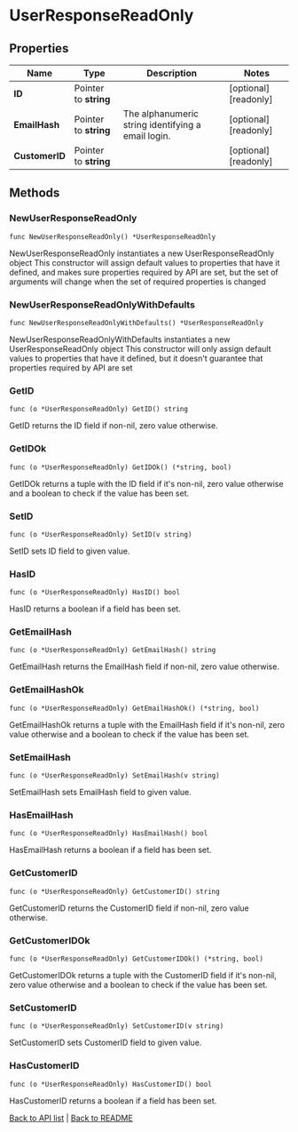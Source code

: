 # UserResponseReadOnly

## Properties

Name | Type | Description | Notes
------------ | ------------- | ------------- | -------------
**ID** | Pointer to **string** |  | [optional] [readonly] 
**EmailHash** | Pointer to **string** | The alphanumeric string identifying a email login. | [optional] [readonly] 
**CustomerID** | Pointer to **string** |  | [optional] [readonly] 

## Methods

### NewUserResponseReadOnly

`func NewUserResponseReadOnly() *UserResponseReadOnly`

NewUserResponseReadOnly instantiates a new UserResponseReadOnly object
This constructor will assign default values to properties that have it defined,
and makes sure properties required by API are set, but the set of arguments
will change when the set of required properties is changed

### NewUserResponseReadOnlyWithDefaults

`func NewUserResponseReadOnlyWithDefaults() *UserResponseReadOnly`

NewUserResponseReadOnlyWithDefaults instantiates a new UserResponseReadOnly object
This constructor will only assign default values to properties that have it defined,
but it doesn't guarantee that properties required by API are set

### GetID

`func (o *UserResponseReadOnly) GetID() string`

GetID returns the ID field if non-nil, zero value otherwise.

### GetIDOk

`func (o *UserResponseReadOnly) GetIDOk() (*string, bool)`

GetIDOk returns a tuple with the ID field if it's non-nil, zero value otherwise
and a boolean to check if the value has been set.

### SetID

`func (o *UserResponseReadOnly) SetID(v string)`

SetID sets ID field to given value.

### HasID

`func (o *UserResponseReadOnly) HasID() bool`

HasID returns a boolean if a field has been set.

### GetEmailHash

`func (o *UserResponseReadOnly) GetEmailHash() string`

GetEmailHash returns the EmailHash field if non-nil, zero value otherwise.

### GetEmailHashOk

`func (o *UserResponseReadOnly) GetEmailHashOk() (*string, bool)`

GetEmailHashOk returns a tuple with the EmailHash field if it's non-nil, zero value otherwise
and a boolean to check if the value has been set.

### SetEmailHash

`func (o *UserResponseReadOnly) SetEmailHash(v string)`

SetEmailHash sets EmailHash field to given value.

### HasEmailHash

`func (o *UserResponseReadOnly) HasEmailHash() bool`

HasEmailHash returns a boolean if a field has been set.

### GetCustomerID

`func (o *UserResponseReadOnly) GetCustomerID() string`

GetCustomerID returns the CustomerID field if non-nil, zero value otherwise.

### GetCustomerIDOk

`func (o *UserResponseReadOnly) GetCustomerIDOk() (*string, bool)`

GetCustomerIDOk returns a tuple with the CustomerID field if it's non-nil, zero value otherwise
and a boolean to check if the value has been set.

### SetCustomerID

`func (o *UserResponseReadOnly) SetCustomerID(v string)`

SetCustomerID sets CustomerID field to given value.

### HasCustomerID

`func (o *UserResponseReadOnly) HasCustomerID() bool`

HasCustomerID returns a boolean if a field has been set.


[Back to API list](../README.md#documentation-for-api-endpoints) | [Back to README](../README.md)
